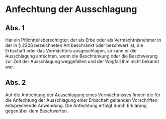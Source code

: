 # Anfechtung der Ausschlagung



## Abs. 1

 Hat ein Pflichtteilsberechtigter, der als Erbe oder als Vermächtnisnehmer in der in § 2306 bezeichneten Art beschränkt oder beschwert ist, die Erbschaft oder das Vermächtnis ausgeschlagen, so kann er die Ausschlagung anfechten, wenn die Beschränkung oder die Beschwerung zur Zeit der Ausschlagung weggefallen und der Wegfall ihm nicht bekannt war.

## Abs. 2

 Auf die Anfechtung der Ausschlagung eines Vermächtnisses finden die für die Anfechtung der Ausschlagung einer Erbschaft geltenden Vorschriften entsprechende Anwendung. Die Anfechtung erfolgt durch Erklärung gegenüber dem Beschwerten. 

